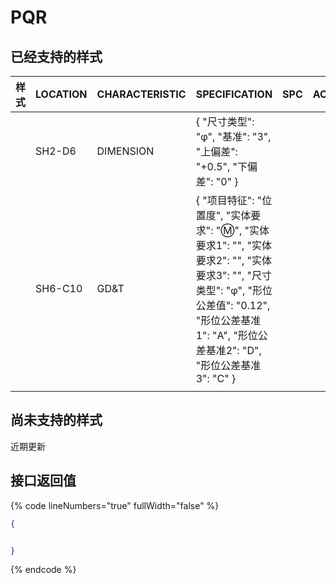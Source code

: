 # PQR

## 已经支持的样式

<table data-view="cards"><thead><tr><th>样式</th><th>LOCATION</th><th>CHARACTERISTIC</th><th>SPECIFICATION</th><th>SPC</th><th>ACTUAL</th><th>COMMENTS</th><th>INITIAL</th><th>FAIL</th><th>PASS</th></tr></thead><tbody><tr><td></td><td>SH2-D6</td><td>DIMENSION</td><td>{ "尺寸类型": "φ", "基准": "3", "上偏差": "+0.5", "下偏差": "0" }</td><td></td><td></td><td></td><td></td><td></td><td></td></tr><tr><td></td><td>SH6-C10</td><td>GD&#x26;T</td><td>{ "项目特征": "位置度", "实体要求": "Ⓜ", "实体要求1": "", "实体要求2": "", "实体要求3": "", "尺寸类型": "φ", "形位公差值": "0.12", "形位公差基准1": "A", "形位公差基准2": "D", "形位公差基准3": "C" }</td><td></td><td></td><td></td><td></td><td></td><td></td></tr><tr><td></td><td></td><td></td><td></td><td></td><td></td><td></td><td></td><td></td><td></td></tr></tbody></table>





## 尚未支持的样式

近期更新





## 接口返回值



{% code lineNumbers="true" fullWidth="false" %}
```json
{


}
```
{% endcode %}

